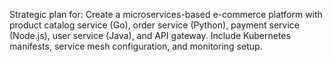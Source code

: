Strategic plan for: Create a microservices-based e-commerce platform with product catalog service (Go), order service (Python), payment service (Node.js), user service (Java), and API gateway. Include Kubernetes manifests, service mesh configuration, and monitoring setup.
